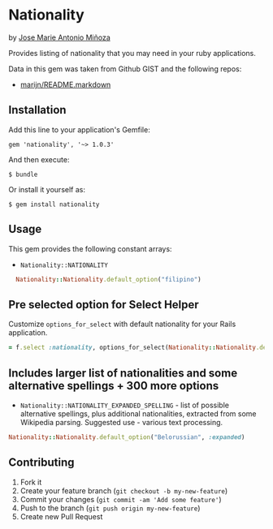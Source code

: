 # Nationality
by [Jose Marie Antonio Miñoza](https://github.com/JomaMinoza)

Provides listing of nationality that you may need in your ruby applications.

Data in this gem was taken from Github GIST and the following repos:

* [marijn/README.markdown](https://gist.github.com/marijn/274449#file-nationalities-yaml)

## Installation

Add this line to your application's Gemfile:

    gem 'nationality', '~> 1.0.3'

And then execute:

    $ bundle

Or install it yourself as:

    $ gem install nationality

## Usage

This gem provides the following constant arrays:

* `Nationality::NATIONALITY`
```ruby
  Nationality::Nationality.default_option("filipino")
```

## Pre selected option for Select Helper

Customize `options_for_select` with default nationality for your Rails application.

```ruby
= f.select :nationality, options_for_select(Nationality::Nationality.default_option("filipino"), :selected => f.object.nationality), {include_blank: "What's your nationality?"}, {:class => 'form-control' }
```

## Includes larger list of nationalities  and some alternative spellings + 300 more options
* `Nationality::NATIONALITY_EXPANDED_SPELLING` - list of possible alternative spellings, plus additional nationalities, extracted from some Wikipedia parsing. Suggested use - various text processing.

```ruby
Nationality::Nationality.default_option("Belorussian", :expanded)
```



## Contributing

1. Fork it
2. Create your feature branch (`git checkout -b my-new-feature`)
3. Commit your changes (`git commit -am 'Add some feature'`)
4. Push to the branch (`git push origin my-new-feature`)
5. Create new Pull Request
